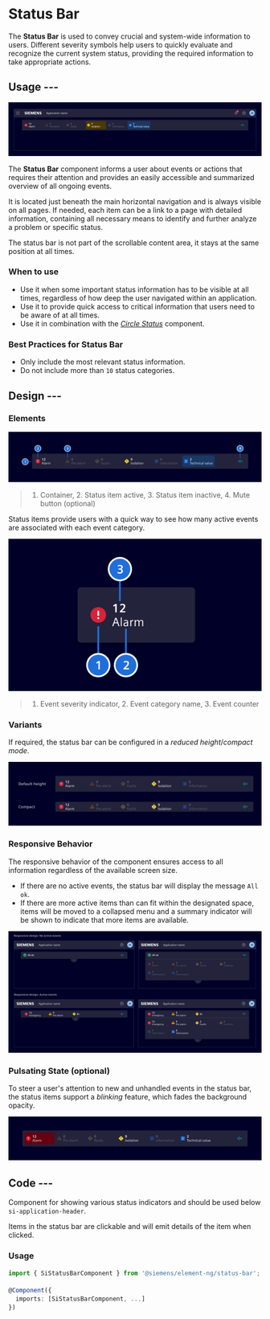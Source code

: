 # Status Bar

The **Status Bar** is used to convey crucial and system-wide information to
users. Different severity symbols help users to quickly evaluate and recognize
the current system status, providing the required information to take
appropriate actions.

## Usage ---

![Statusbar](images/statusbar.png)

The **Status Bar** component informs a user about events or actions that
requires their attention and provides an easily accessible and summarized
overview of all ongoing events.

It is located just beneath the main horizontal navigation and is always visible
on all pages. If needed, each item can be a link to a page with detailed
information, containing all necessary means to identify and further analyze
a problem or specific status.

The status bar is not part of the scrollable content area, it stays at the same
position at all times.

### When to use

- Use it when some important status information has to be visible at all times,
  regardless of how deep the user navigated within an application.
- Use it to provide quick access to critical information that users need to be
  aware of at all times.
- Use it in combination with the [*Circle Status*](./circle-status.md)
  component.

### Best Practices for Status Bar

- Only include the most relevant status information.
- Do not include more than `10` status categories.

## Design ---

### Elements

![Status Bar Elements](images/status-bar-elements.png)

> 1. Container, 2. Status item active, 3. Status item inactive, 4. Mute button (optional)

Status items provide users with a quick way to see how many active events are
associated with each event category.

![Status Bar Item](images/status-bar-item.png)

> 1. Event severity indicator, 2. Event category name, 3. Event counter

### Variants

If required, the status bar can be configured in a
*reduced height*/*compact mode*.

![Status Bar Sizes](images/status-bar-sizes.png)

### Responsive Behavior

The responsive behavior of the component ensures access to all information
regardless of the available screen size.

- If there are no active events, the status bar will display the message
  `All ok`.
- If there are more active items than can fit within the designated space, items
  will be moved to a collapsed menu and a summary indicator will be shown to
  indicate that more items are available.

![Status Bar Responsive](images/status-bar-responsive.png)

### Pulsating State (optional)

To steer a user's attention to new and unhandled events in the status bar, the
status items support a *blinking* feature, which fades the background opacity.

![Status Bar Blinking](images/status-bar-blink.png)

## Code ---

Component for showing various status indicators and should be used below `si-application-header`.

Items in the status bar are clickable and will emit details of the item when
clicked.

### Usage

```ts
import { SiStatusBarComponent } from '@siemens/element-ng/status-bar';

@Component({
  imports: [SiStatusBarComponent, ...]
})
```

<si-docs-component example="si-status-bar/si-status-bar"></si-docs-component>

<si-docs-api component="SiStatusBarComponent"></si-docs-api>

<si-docs-types></si-docs-types>
